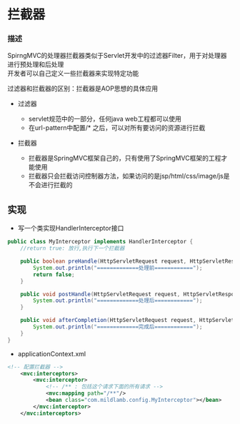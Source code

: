 # 拦截器
### 描述
SpirngMVC的处理器拦截器类似于Servlet开发中的过滤器Filter，用于对处理器进行预处理和后处理  
开发者可以自己定义一些拦截器来实现特定功能  

过滤器和拦截器的区别：拦截器是AOP思想的具体应用  

- 过滤器
  - servlet规范中的一部分，任何java web工程都可以使用  
  - 在url-pattern中配置/* 之后，可以对所有要访问的资源进行拦截

- 拦截器
  - 拦截器是SpringMVC框架自己的，只有使用了SpringMVC框架的工程才能使用
  - 拦截器只会拦截访问控制器方法，如果访问的是jsp/html/css/image/js是不会进行拦截的

## 实现
- 写一个类实现HandlerInterceptor接口
```java
public class MyInterceptor implements HandlerInterceptor {
    //return true: 放行,执行下一个拦截器

    public boolean preHandle(HttpServletRequest request, HttpServletResponse response, Object handler) throws Exception {
        System.out.println("=============处理前============");
        return false;
    }

    public void postHandle(HttpServletRequest request, HttpServletResponse response, Object handler, ModelAndView modelAndView) throws Exception {
        System.out.println("=============处理后============");
    }

    public void afterCompletion(HttpServletRequest request, HttpServletResponse response, Object handler, Exception ex) throws Exception {
        System.out.println("=============完成后============");
    }
}
```
- applicationContext.xml
```xml
<!-- 配置拦截器 -->
    <mvc:interceptors>
        <mvc:interceptor>
            <!-- /** : 包括这个请求下面的所有请求 -->
            <mvc:mapping path="/**"/>
            <bean class="com.mildlamb.config.MyInterceptor"></bean>
        </mvc:interceptor>
    </mvc:interceptors>
```
